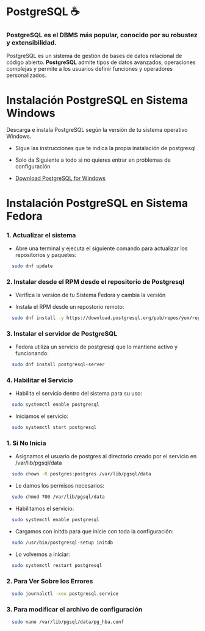 # PostgreSQL ☕

### PostgreSQL es el DBMS más popular, conocido por su robustez y extensibilidad.

PostgreSQL es un sistema de gestión de bases de datos relacional de código abierto. **PostgreSQL** admite tipos de datos avanzados, operaciones complejas y permite a los usuarios definir funciones y operadores personalizados.

# Instalación PostgreSQL en Sistema Windows

Descarga e instala PostgreSQL según la versión de tu sistema operativo Windows.

- Sigue las instrucciones que te indica la propia instalación de postgresql

- Solo da Siguiente a todo si no quieres entrar en problemas de configuración

- [Download PostgreSQL for Windows](https://www.postgresql.org/download/windows/)

# Instalación PostgreSQL en Sistema Fedora

### 1. Actualizar el sistema

- Abre una terminal y ejecuta el siguiente comando para actualizar los repositorios y paquetes:

```bash
  sudo dnf update
```

### 2. Instalar desde el RPM desde el repositorio de Postgresql

- Verifica la version de tu Sistema Fedora y cambia la versión

- Instala el RPM desde un repostorio remoto:

```bash
  sudo dnf install -y https://download.postgresql.org/pub/repos/yum/reporpms/F-39-x86_64/pgdg-fedora-repo-latest.noarch.rpm
```

### 3. Instalar el servidor de PostgreSQL

- Fedora utiliza un servicio de postgresql que lo mantiene activo y funcionando:

```bash
  sudo dnf install postgresql-server
```

### 4. Habilitar el Servicio

- Habilita el servicio dentro del sistema para su uso:

```bash
  sudo systemctl enable postgresql
```

- Iniciamos el servicio:

```bash
  sudo systemctl start postgresql
```

### 1. Si No Inicia

- Asignamos el usuario de postgres al directorio creado por el servicio en /var/lib/pgsql/data

```bash
  sudo chown -R postgres:postgres /var/lib/pgsql/data
```

- Le damos los permisos necesarios:

```bash
  sudo chmod 700 /var/lib/pgsql/data
```

- Habilitamos el servicio:

```bash
  sudo systemctl enable postgresql
```

- Cargamos con initdb para que inicie con toda la configuración:

```bash
  sudo /usr/bin/postgresql-setup initdb
```

- Lo volvemos a iniciar:

```bash
  sudo systemctl restart postgresql
```

### 2. Para Ver Sobre los Errores

```bash
  sudo journalctl -xeu postgresql.service
```

### 3. Para modificar el archivo de configuración

```bash
  sudo nano /var/lib/pgsql/data/pg_hba.conf
```